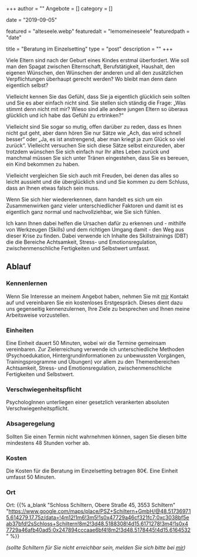 +++
author = ""
Angebote = []
category = []

date = "2019-09-05"

featured = "alteseele.webp"
featuredalt = "lemomeineseele"
featuredpath = "date"


title = "Beratung im Einzelsetting"
type = "post"
description = ""
+++

Viele Eltern sind nach der Geburt eines Kindes erstmal überfordert. Wie soll man den Spagat zwischen Elternschaft, Berufstätigkeit, Haushalt, den eigenen Wünschen, den Wünschen der anderen und all den zusätzlichen Verpflichtungen überhaupt gerecht werden? Wo bleibt man denn dann eigentlich selbst? 

Vielleicht kennen Sie das Gefühl, dass Sie ja eigentlich glücklich sein sollten und Sie es aber einfach nicht sind. Sie stellen sich ständig die Frage: „Was stimmt denn nicht mit mir? Wieso sind alle andere jungen Eltern so überaus glücklich und ich habe das Gefühl zu ertrinken?“

Vielleicht sind Sie sogar so mutig, offen darüber zu reden, dass es Ihnen nicht gut geht, aber dann hören Sie nur Sätze wie „Ach, das wird schnell besser“ oder „Ja, es ist anstrengend, aber man kriegt ja zum Glück so viel zurück“. Vielleicht versuchen Sie sich diese Sätze selbst einzureden, aber trotzdem wünschen Sie sich einfach nur Ihr altes Leben zurück und manchmal müssen Sie sich unter Tränen eingestehen, dass Sie es bereuen, ein Kind bekommen zu haben.

Vielleicht vergleichen Sie sich auch mit Freuden, bei denen das alles so leicht aussieht und die überglücklich sind und Sie kommen zu dem Schluss, dass an Ihnen etwas falsch sein muss.

Wenn Sie sich hier wiedererkennen, dann handelt es sich um ein Zusammenwirken ganz vieler unterschiedlicher Faktoren und damit ist es eigentlich ganz normal und nachvollziehbar, wie Sie sich fühlen.

Ich kann Ihnen dabei helfen die Ursachen dafür zu erkennen und - mithilfe von Werkzeugen (Skills) und dem richtigen Umgang damit - den Weg aus dieser Krise zu finden. Dabei verwende ich Inhalte des Skillstrainings (DBT) die die Bereiche Achtsamkeit, Stress- und Emotionsregulation, zwischenmenschliche Fertigkeiten und Selbstwert umfasst. 


## Ablauf

### Kennenlernen

Wenn Sie Interesse an meinem Angebot haben, nehmen Sie mit [mir](/marlenekienbacher) Kontakt auf und vereinbaren Sie ein kostenloses Erstgespräch. Dieses dient dazu uns gegenseitig kennenzulernen, Ihre Ziele zu besprechen und Ihnen meine Arbeitsweise vorzustellen.

### Einheiten

Eine Einheit dauert 50 Minuten, wobei wir die Termine gemeinsam vereinbaren. Zur Zielerreichung verwende ich unterschiedliche Methoden (Psychoedukation, Hintergrundinformationen zu unbewussten Vorgängen, Trainingsprogramme und Übungen) vor allem zu den Themenbereichen Achtsamkeit, Stress- und Emotionsregulation, zwischenmenschliche Fertigkeiten und Selbstwert.

### Verschwiegenheitspflicht

PsychologInnen unterliegen einer gesetzlich verankerten absoluten Verschwiegenheitspflicht.

### Absageregelung
Sollten Sie einen Termin nicht wahrnehmen können, sagen Sie diesen bitte mindestens 48 Stunden vorher ab.

### Kosten
Die Kosten für die Beratung im Einzelsetting betragen 80€. Eine Einheit umfasst 50 Minuten.


### Ort

Ort: {{% a_blank "Schloss Schiltern, Obere Straße 45, 3553 Schiltern" "https://www.google.com/maps/place/PSZ+Schiltern+GmbH/@48.5173697,15.614279,17.75z/data=!4m12!1m6!3m5!1s0x47729a46cf321fc7:0xc3038bf5eab37bfd!2sSchloss+Schiltern!8m2!3d48.5188308!4d15.6171278!3m4!1s0x47729a46afb40ad5:0x247894cccaae6bf4!8m2!3d48.5178445!4d15.6164532" %}}

*(sollte Schiltern für Sie nicht erreichbar sein, melden Sie sich bitte bei [mir](/marlenekienbacher))*